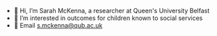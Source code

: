 - 👋 Hi, I’m Sarah McKenna, a researcher at Queen's University Belfast
- 👀 I’m interested in outcomes for children known to social services
- 🌱 Email s.mckenna@qub.ac.uk

<!---
smckennaQUB/smckennaQUB is a ✨ special ✨ repository because its `README.md` (this file) appears on your GitHub profile.
You can click the Preview link to take a look at your changes.
--->
